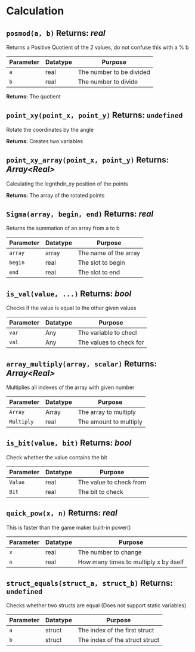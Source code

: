 # Calculation

## `posmod(a, b)` Returns: *real*
Returns a Positive Quotient of the 2 values, do not confuse this with a % b

| Parameter | Datatype  | Purpose |
|-----------|-----------|---------|
|`a` |real |The number to be divided |
|`b` |real |The number to divide |

**Returns:** The quotient

## `point_xy(point_x, point_y)` Returns: `undefined`
Rotate the coordinates by the angle

**Returns:** Creates two variables

## `point_xy_array(point_x, point_y)` Returns: *Array\<Real\>*
Calculating the legnthdir_xy position of the points

**Returns:** The array of the rotated points

## `Sigma(array, begin, end)` Returns: *real*
Returns the summation of an array from a to b

| Parameter | Datatype  | Purpose |
|-----------|-----------|---------|
|`array` |array |The name of the array |
|`begin` |real |The slot to begin |
|`end` |real |The slot to end |

## `is_val(value, ...)` Returns: *bool*
Checks if the value is equal to the other given values

| Parameter | Datatype  | Purpose |
|-----------|-----------|---------|
|`var` |Any |The variable to checl |
|`val` |Any |The values to check for |

## `array_multiply(array, scalar)` Returns: *Array\<Real\>*
Multiplies all indexes of the array with given number

| Parameter | Datatype  | Purpose |
|-----------|-----------|---------|
|`Array` |Array |The array to multiply |
|`Multiply` |real |The amount to multiply |

## `is_bit(value, bit)` Returns: *bool*
Check whether the value contains the bit

| Parameter | Datatype  | Purpose |
|-----------|-----------|---------|
|`Value` |real |The value to check from |
|`Bit` |real |The bit to check |

## `quick_pow(x, n)` Returns: *real*
This is faster than the game maker built-in power()

| Parameter | Datatype  | Purpose |
|-----------|-----------|---------|
|`x` |real |The number to change |
|`n` |real |How many times to multiply x by itself |

## `struct_equals(struct_a, struct_b)` Returns: `undefined`
Checks whether two structs are equal (Does not support static variables)

| Parameter | Datatype  | Purpose |
|-----------|-----------|---------|
|`a` |struct |The index of the first struct |
|`b` |struct |The index of the struct struct |
































